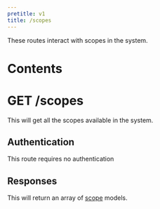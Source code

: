 ```yaml
---
pretitle: v1
title: /scopes
---
```


These routes interact with scopes in the system.

# Contents

<!-- toc -->

# GET /scopes

This will get all the scopes available in the system.

## Authentication

This route requires no authentication

## Responses

This will return an array of [scope](/docs/models/scope) models.
